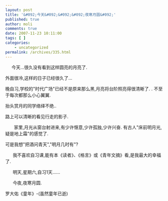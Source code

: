```yaml
---
layout: post
title: '&#092;今天&#092;&#092;&#092;夜寒月圆&#092;'
published: true
author: moli
comments: true
date: 2007-11-23 10:11:00
tags: [ ]
categories:
    - uncategorized
permalink: /archives/335.html
---
```

&nbsp;&nbsp;&nbsp;&nbsp; 今天&#8230;很久没有看到这样圆亮的月亮了.

外面很冷,这样的日子已经很久了&#8230;

晚自习,学校的"时代广场"已经不是原来那么黑,月亮将台阶照亮得很清晰了. . 不至于每次都那么小心翼翼.

抬头赏月的同学络绎不绝..

路上可以清晰的看见行走的影子. 

&nbsp;&nbsp;&nbsp;&nbsp;&nbsp;&nbsp; 家里,月光从窗台射进来,有少许惬意,少许孤独,少许兴奋. 有古人"床前明月光,疑是地上霜"的感觉了.

可是我想"把酒问青天","明月几时有"?

&nbsp;&nbsp;&nbsp;&nbsp;&nbsp; 我不喜欢自习课,能有本《读者》、《格言》或《青年文摘》看,是我最大的幸福了. 

&nbsp;&nbsp;&nbsp;&nbsp;&nbsp; 明天,星期六,自习1天&#8230;&#8230;

&nbsp;&nbsp;&nbsp;&nbsp;&nbsp; 今夜,夜寒月圆.  

罗大佑《童年》-(虽然童年已逝)




